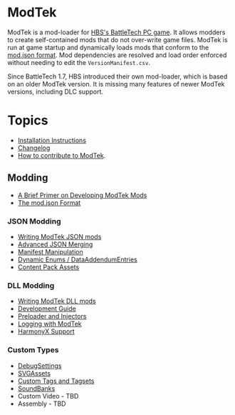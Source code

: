 # ModTek

ModTek is a mod-loader for [HBS's BattleTech PC game](https://harebrained-schemes.com/battletech/). It allows modders to create self-contained mods that do not over-write game files. ModTek is run at game startup and dynamically loads mods that conform to the [mod.json format](https://github.com/BattletechModders/ModTek/wiki/The-mod.json-format). Mod dependencies are resolved and load order enforced without needing to edit the `VersionManifest.csv`.

Since BattleTech 1.7, HBS introduced their own mod-loader, which is based on an older ModTek version. It is missing many features of newer ModTek versions, including DLC support.

# Topics

- [Installation Instructions](INSTALL.md)
- [Changelog](CHANGES.md)
- [How to contribute to ModTek](doc/CONTRIBUTE.md).

## Modding

- [A Brief Primer on Developing ModTek Mods](doc/PRIMER.md)
- [The mod.json Format](doc/MOD_JSON_FORMAT.md)

### JSON Modding

- [Writing ModTek JSON mods](doc/MOD_JSON.md)
- [Advanced JSON Merging](doc/ADVANCED_JSON_MERGING.md)
- [Manifest Manipulation](doc/MANIFEST.md)
- [Dynamic Enums / DataAddendumEntries](doc/DATA_ADDENDUM_ENTRIES.md)
- [Content Pack Assets](doc/CONTENT_PACK_ASSETS.md)

### DLL Modding

- [Writing ModTek DLL mods](doc/MOD_DLL.md)
- [Development Guide](doc/DEVELOPMENT_GUIDE.md)
- [Preloader and Injectors](doc/PRELOADER.md)
- [Logging with ModTek](doc/LOGGING.md)
- [HarmonyX Support](doc/HARMONY12X.md)

### Custom Types

- [DebugSettings](doc/CUSTOM_TYPE_DEBUGSETTINGS.md)
- [SVGAssets](doc/CUSTOM_TYPE_SVGASSET.md)
- [Custom Tags and Tagsets](doc/CUSTOM_TYPE_CUSTOMTAGS.md)
- [SoundBanks](doc/CUSTOM_TYPE_SOUNDBANKS.md)
- Custom Video - TBD
- Assembly - TBD
